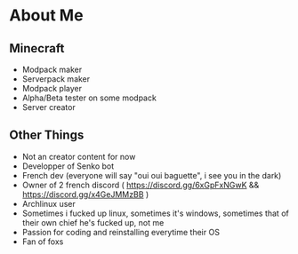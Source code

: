 # About Me

## Minecraft
* Modpack maker
* Serverpack maker
* Modpack player
* Alpha/Beta tester on some modpack
* Server creator

## Other Things
* Not an creator content for now
* Developper of Senko bot
* French dev (everyone will say "oui oui baguette", i see you in the dark)
* Owner of 2 french discord ( https://discord.gg/6xGpFxNGwK && https://discord.gg/x4GeJMMzBB )
* Archlinux user
* Sometimes i fucked up linux, sometimes it's windows, sometimes that of their own chief he's fucked up, not me
* Passion for coding and reinstalling everytime their OS
* Fan of foxs 
